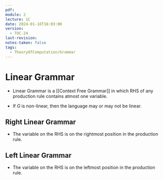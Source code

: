 ```yaml
---
pdf: 
module: 2
lecture: 1C
date: 2024-01-16T16:03:00
version:
  - TOC-24
last-revision: 
notes-taken: false
tags:
  - TheoryOfComputation/Grammar
---
```

# Linear Grammar
- Linear Grammar is a [[Context Free Grammar]] in which RHS of any production rule contains atmost one variable.

- If $G$ is non-linear, then the language may or may not be linear.

## Right Linear Grammar
- The variable on the RHS is on the rightmost position in the production rule.

## Left Linear Grammar
- The variable on the RHS is on the leftmost position in the production rule.